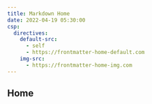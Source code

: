 ```yaml
---
title: Markdown Home
date: 2022-04-19 05:30:00
csp:
  directives:
    default-src:
      - self
      - https://frontmatter-home-default.com
    img-src:
      - https://frontmatter-home-img.com
---
```


## Home
